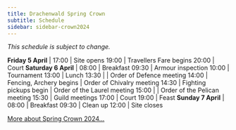 ```yaml
---
title: Drachenwald Spring Crown
subtitle: Schedule
sidebar: sidebar-crown2024
---
```





<div class="row text-center mb-3">
  <em>This schedule is subject to change.</em>
</div>


**Friday 5 April** |
17:00 | Site opens
19:00 | Travellers Fare begins
20:00 | Court
**Saturday 6 April** |
08:00 | Breakfast
09:30 | Armour inspection
10:00 | Tournament
13:00 | Lunch
13:30 |                              |  Order of Defence meeting
14:00 | Fencing, Archery begins      |  Order of Chivalry meeting
14:30 | Fighting pickups begin       |  Order of the Laurel meeting
15:00 |                              |  Order of the Pelican meeting
15:30 | Guild meetings
17:00 | Court
19:00 | Feast
**Sunday 7 April** |
08:00 | Breakfast
09:30 | Clean up
12:00 | Site closes






<div class="row text-center my-3">
  <div class="col">
    <a role="button" class="btn btn-primary shadow" href="/events/2024/crown/">More about Spring Crown 2024...</a>
  </div>
</div>

